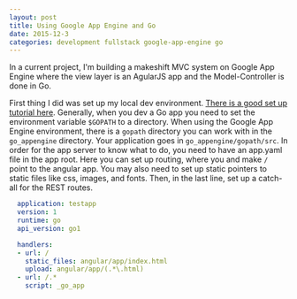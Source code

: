 ```yaml
---
layout: post
title: Using Google App Engine and Go
date: 2015-12-3
categories: development fullstack google-app-engine go
---
```


In a current project, I'm building a makeshift MVC system on Google App Engine where the view layer is an AgularJS app and the Model-Controller is done in Go.

First thing I did was set up my local dev environment. [There is a good set up tutorial here](https://cloud.google.com/appengine/docs/go/tools/devserver?hl=en).
Generally, when you dev a Go app you need to set the environment variable `$GOPATH` to a directory.
When using the Google App Engine environment, there is a `gopath` directory you can work with in the `go_appengine` directory.
Your application goes in `go_appengine/gopath/src`.
In order for the app server to know what to do, you need to have an app.yaml file in the app root.
Here you can set up routing, where you and make `/` point to the angular app.
You may also need to set up static pointers to static files like css, images, and fonts.
Then, in the last line, set up a catch-all for the REST routes.

```yaml
  application: testapp
  version: 1
  runtime: go
  api_version: go1

  handlers:
  - url: /
    static_files: angular/app/index.html
    upload: angular/app/(.*\.html)
  - url: /.*
    script: _go_app
```
